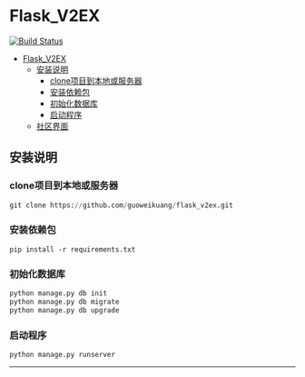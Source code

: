 # Flask_V2EX

[![Build Status](https://travis-ci.org/sh4nks/flaskbb.svg?branch=master)](https://travis-ci.org/sh4nks/flaskbb)


- [Flask_V2EX](#flaskv2ex)
    - [安装说明](#安装说明)
        - [clone项目到本地或服务器](#clone项目到本地或服务器)
        - [安装依赖包](#安装依赖包)
        - [初始化数据库](#初始化数据库)
        - [启动程序](#启动程序)
    - [社区界面](#社区界面)

## 安装说明

### clone项目到本地或服务器
```python
git clone https://github.com/guoweikuang/flask_v2ex.git
```
### 安装依赖包
```
pip install -r requirements.txt
```
### 初始化数据库
```python
python manage.py db init
python manage.py db migrate
python manage.py db upgrade
```
### 启动程序
```
python manage.py runserver 
```

---
